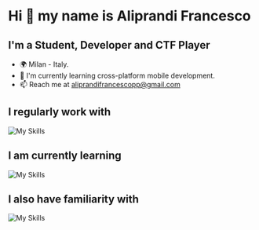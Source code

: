 # Hi 👋 my name is Aliprandi Francesco

## I'm a Student, Developer and CTF Player

- 🌍 Milan - Italy.
- 🚀 I'm currently learning cross-platform mobile development.
- 📫 Reach me at aliprandifrancescopp@gmail.com

## I regularly work with

![My Skills](https://skillicons.dev/icons?i=python,js,ts,react,tailwindcss,express,mongodb,docker)

## I am currently learning

![My Skills](https://skillicons.dev/icons?i=next)

## I also have familiarity with

![My Skills](https://skillicons.dev/icons?i=c,rust,java,php,mysql)
